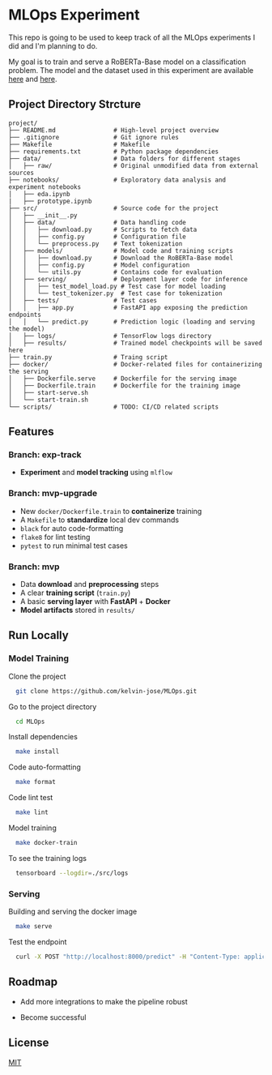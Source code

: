 # MLOps Experiment

This repo is going to be used to keep track of all the MLOps experiments I did and I'm planning to do.

My goal is to train and serve a RoBERTa-Base model on a classification problem. The model and the dataset used in this experiment are available [here](https://huggingface.co/distilbert/distilroberta-base) and [here](https://huggingface.co/datasets/dair-ai/emotion).

## Project Directory Strcture

```
project/
├── README.md                # High-level project overview
├── .gitignore               # Git ignore rules
├── Makefile                 # Makefile
├── requirements.txt         # Python package dependencies
├── data/                    # Data folders for different stages
│   ├── raw/                 # Original unmodified data from external sources
├── notebooks/               # Exploratory data analysis and experiment notebooks
│   ├── eda.ipynb
|   ├── prototype.ipynb  
├── src/                     # Source code for the project
│   ├── __init__.py
│   ├── data/                # Data handling code
│   │   ├── download.py      # Scripts to fetch data
│   │   ├── config.py        # Configuration file
│   │   └── preprocess.py    # Text tokenization
│   ├── models/              # Model code and training scripts
│   │   ├── download.py      # Download the RoBERTa-Base model
│   │   ├── config.py        # Model configuration
│   │   └── utils.py         # Contains code for evaluation
│   ├── serving/             # Deployment layer code for inference
│   │   ├── test_model_load.py # Test case for model loading 
│   │   └── test_tokenizer.py  # Test case for tokenization
│   ├── tests/               # Test cases
│   │   ├── app.py           # FastAPI app exposing the prediction endpoints
│   │   └── predict.py       # Prediction logic (loading and serving the model)
│   ├── logs/                # TensorFlow logs directory
│   ├── results/             # Trained model checkpoints will be saved here
├── train.py                 # Traing script
├── docker/                  # Docker-related files for containerizing the serving
│   ├── Dockerfile.serve     # Dockerfile for the serving image
│   ├── Dockerfile.train     # Dockerfile for the training image
│   ├── start-serve.sh     
│   └── start-train.sh
└── scripts/                 # TODO: CI/CD related scripts
```
## Features

### Branch: exp-track
- **Experiment** and **model tracking** using ```mlflow```

### Branch: mvp-upgrade
- New ```docker/Dockerfile.train``` to **containerize** training
- A ```Makefile``` to **standardize** local dev commands
- ```black``` for auto code-formatting
- ```flake8``` for lint testing
- ```pytest``` to run minimal test cases

### Branch: mvp
- Data **download** and **preprocessing** steps
- A clear **training script** (```train.py```)
- A basic **serving layer** with **FastAPI** + **Docker**
- **Model artifacts** stored in ```results/```

## Run Locally

### Model Training
Clone the project

```bash
  git clone https://github.com/kelvin-jose/MLOps.git
```

Go to the project directory

```bash
  cd MLOps
```

Install dependencies

```bash
  make install
```

Code auto-formatting

```bash
  make format
```

Code lint test

```bash
  make lint
```

Model training

```bash
  make docker-train
```

To see the training logs

```bash
  tensorboard --logdir=./src/logs
```

### Serving
Building and serving the docker image

```bash
  make serve
```

Test the endpoint

```bash
  curl -X POST "http://localhost:8000/predict" -H "Content-Type: application/json" -d '{"text": "Your sample input"}'
```

## Roadmap

- Add more integrations to make the pipeline robust

- Become successful


## License

[MIT](https://choosealicense.com/licenses/mit/)

